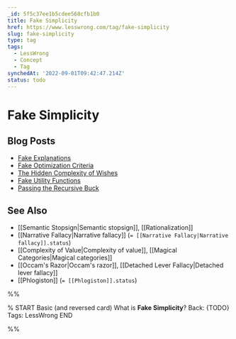 ```yaml
---
_id: 5f5c37ee1b5cdee568cfb1b0
title: Fake Simplicity
href: https://www.lesswrong.com/tag/fake-simplicity
slug: fake-simplicity
type: tag
tags:
  - LessWrong
  - Concept
  - Tag
synchedAt: '2022-09-01T09:42:47.214Z'
status: todo
---
```


# Fake Simplicity

## Blog Posts

- [Fake Explanations](http://lesswrong.com/lw/ip/fake_explanations/)
- [Fake Optimization Criteria](http://lesswrong.com/lw/kz/fake_optimization_criteria/)
- [The Hidden Complexity of Wishes](http://lesswrong.com/lw/ld/the_hidden_complexity_of_wishes/)
- [Fake Utility Functions](http://lesswrong.com/lw/lq/fake_utility_functions/)
- [Passing the Recursive Buck](http://lesswrong.com/lw/rd/passing_the_recursive_buck/)

## See Also

- [[Semantic Stopsign|Semantic stopsign]], [[Rationalization]]
- [[Narrative Fallacy|Narrative fallacy]] (`= [[Narrative Fallacy|Narrative fallacy]].status`)
- [[Complexity of Value|Complexity of value]], [[Magical Categories|Magical categories]]
- [[Occam's Razor|Occam's razor]], [[Detached Lever Fallacy|Detached lever fallacy]]
- [[Phlogiston]] (`= [[Phlogiston]].status`)


%%

% START
Basic (and reversed card)
What is **Fake Simplicity**?
Back: {TODO}
Tags: LessWrong
END

%%
	
